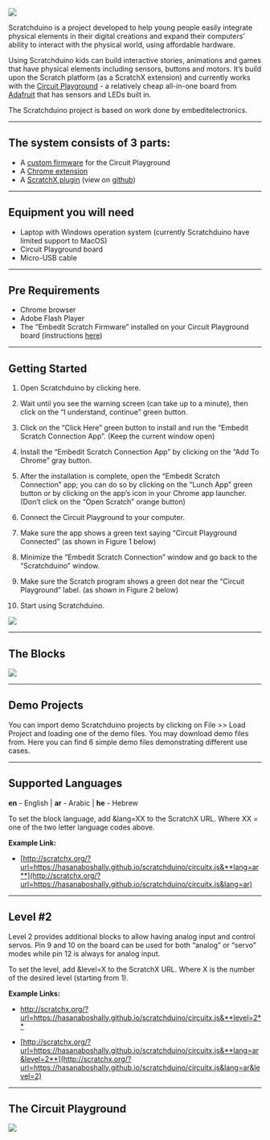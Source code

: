 

![](https://scratchduino.github.io/scratchx-circuitplayground/images/header-photo.png)

Scratchduino is a project developed to help young people easily integrate physical elements in their digital creations and expand their computers’ ability to interact with the physical world, using affordable hardware.

Using Scratchduino kids can build interactive stories, animations and games that have physical elements including sensors, buttons and motors. It’s build upon the Scratch platform (as a ScratchX extension) and currently works with the [Circuit Playground](https://www.adafruit.com/product/3000) - a relatively cheap all-in-one board from [Adafruit](https://www.adafruit.com/) that has sensors and LEDs built in.

The Scratchduino project is based on work done by embeditelectronics.


----------

The system consists of 3 parts:
-------------------------------

 - A [custom firmware](https://embeditelectronics.com/blog/project/circuit-playground-python-and-arduino-support/#Windows_Instructions) for the Circuit Playground
 - A [Chrome extension](https://chrome.google.com/webstore/detail/embedit-scratch-connectio/dbhfnkcnljcbbpocflmbfcobkmagpgpf)
 - A [ScratchX plugin](http://scratchx.org/?url=https://hasanaboshally.github.io/scratchduino/circuitx.js&level=1#scratch) (view on [github](https://github.com/scratchduino/scratchx-circuitplayground/blob/master/docs/circuitx.js))


----------

Equipment you will need
-----------------------
- Laptop with Windows operation system (currently Scratchduino have limited support to MacOS)
- Circuit Playground board
- Micro-USB cable

----------


Pre Requirements
-----------------
- Chrome browser
- Adobe Flash Player
- The “Embedit Scratch Firmware” installed on your Circuit Playground board (instructions [here](https://embeditelectronics.com/blog/project/circuit-playground-python-and-arduino-support/#Windows_Instructions))


----------


Getting Started
---------------


1. Open Scratchduino by clicking here.

2. Wait until you see the warning screen (can take up to a minute), then click on the “I understand, continue” green button.

3. Click on the “Click Here” green button to install and run the “Embedit Scratch Connection App”. (Keep the current window open)

4. Install the “Embedit Scratch Connection App” by clicking on the “Add To Chrome” gray button.

5. After the installation is complete, open the “Embedit Scratch Connection” app; you can do so by clicking on the “Lunch App” green button or by clicking on the app’s icon in your Chrome app launcher. (Don’t click on the “Open Scratch” orange button)

6. Connect the Circuit Playground to your computer.

7. Make sure the app shows a green text saying “Circuit Playground Connected” (as shown in Figure 1 below)

8. Minimize the “Embedit Scratch Connection” window and go back to the “Scratchduino” window.

9. Make sure the Scratch program shows a green dot near the “Circuit Playground” label. (as shown in Figure 2 below)

10. Start using Scratchduino.


![](https://scratchduino.github.io/scratchx-circuitplayground/images/figures-1-2.png)

----------

The Blocks
-------------

![](https://scratchduino.github.io/scratchx-circuitplayground/images/blocks.png)

----------

Demo Projects
-------------

You can import demo Scratchduino projects by clicking on File >> Load Project  and loading one of the demo files. You may download demo files from.
Here you can find 6 simple demo files demonstrating different use cases.

----------


Supported Languages
-------------------

**en** - English | **ar** - Arabic | **he** - Hebrew

To set the block language, add &lang=XX to the ScratchX URL. Where XX = one of the two letter language codes above.


 **Example Link:**

* [http://scratchx.org/?url=https://hasanaboshally.github.io/scratchduino/circuitx.js&**lang=ar**](http://scratchx.org/?url=https://hasanaboshally.github.io/scratchduino/circuitx.js&lang=ar) 

----------


Level #2
--------

Level 2 provides additional blocks to allow having analog input and control servos. Pin 9 and 10 on the board can be used for both “analog” or “servo” modes while pin 12 is always for analog input.

To set the level, add &level=X to the ScratchX URL. Where X is the number of the desired level (starting from 1).

 **Example Links:**

- [http://scratchx.org/?url=https://hasanaboshally.github.io/scratchduino/circuitx.js&**level=2**
](http://scratchx.org/?url=https://hasanaboshally.github.io/scratchduino/circuitx.js&level=2)

- [http://scratchx.org/?url=https://hasanaboshally.github.io/scratchduino/circuitx.js&**lang=ar&level=2**](http://scratchx.org/?url=https://hasanaboshally.github.io/scratchduino/circuitx.js&lang=ar&level=2)

----------


The Circuit Playground
----------------------
![](https://scratchduino.github.io/scratchx-circuitplayground/images/circuit-playground.png)